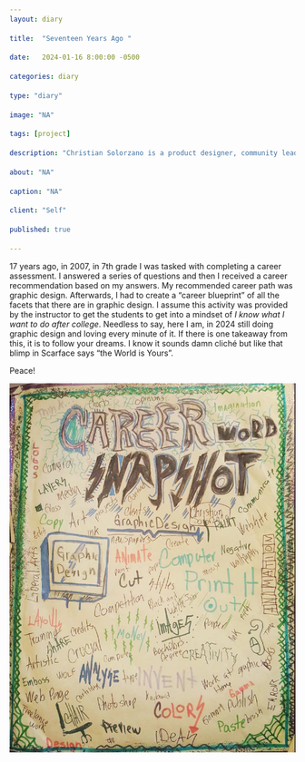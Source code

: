 ```yaml
---
layout: diary

title:  "Seventeen Years Ago "

date:   2024-01-16 8:00:00 -0500

categories: diary

type: "diary"

image: "NA"

tags: [project]

description: "Christian Solorzano is a product designer, community leader, educator, and podcast host."

about: "NA"

caption: "NA"

client: "Self"

published: true

---
```

17 years ago, in 2007, in 7th grade I was tasked with completing a career assessment. I answered a series of 
questions and then I received a career recommendation based on my answers. My recommended career path was graphic 
design. Afterwards, I had to create a “career blueprint” of all the facets that there are in graphic design. I 
assume this activity was provided by the instructor to get the students to get into a mindset of *I know what I want 
to do after college*. Needless to say, here I am, in 2024 still doing graphic design and loving every minute of it. 
If there is one takeaway from this, it is to follow your dreams. I know it sounds damn cliché but like that blimp in 
Scarface says “the World is Yours”. 

Peace!

<img src="/assets/images/diary/20240116.JPG" alt="image">

